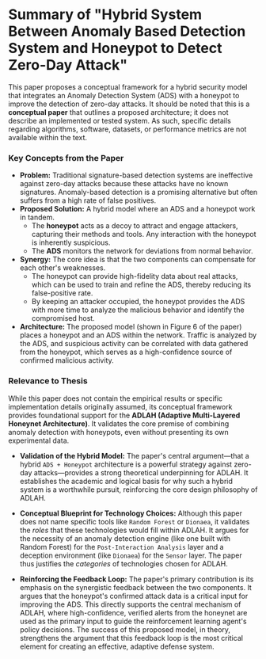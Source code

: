# Summary of "Hybrid System Between Anomaly Based Detection System and Honeypot to Detect Zero-Day Attack"

This paper proposes a conceptual framework for a hybrid security model that integrates an Anomaly Detection System (ADS) with a honeypot to improve the detection of zero-day attacks. It should be noted that this is a **conceptual paper** that outlines a proposed architecture; it does not describe an implemented or tested system. As such, specific details regarding algorithms, software, datasets, or performance metrics are not available within the text.

### Key Concepts from the Paper

*   **Problem:** Traditional signature-based detection systems are ineffective against zero-day attacks because these attacks have no known signatures. Anomaly-based detection is a promising alternative but often suffers from a high rate of false positives.
*   **Proposed Solution:** A hybrid model where an ADS and a honeypot work in tandem.
    *   The **honeypot** acts as a decoy to attract and engage attackers, capturing their methods and tools. Any interaction with the honeypot is inherently suspicious.
    *   The **ADS** monitors the network for deviations from normal behavior.
*   **Synergy:** The core idea is that the two components can compensate for each other's weaknesses.
    *   The honeypot can provide high-fidelity data about real attacks, which can be used to train and refine the ADS, thereby reducing its false-positive rate.
    *   By keeping an attacker occupied, the honeypot provides the ADS with more time to analyze the malicious behavior and identify the compromised host.
*   **Architecture:** The proposed model (shown in Figure 6 of the paper) places a honeypot and an ADS within the network. Traffic is analyzed by the ADS, and suspicious activity can be correlated with data gathered from the honeypot, which serves as a high-confidence source of confirmed malicious activity.

### Relevance to Thesis

While this paper does not contain the empirical results or specific implementation details originally assumed, its conceptual framework provides foundational support for the **ADLAH (Adaptive Multi-Layered Honeynet Architecture)**. It validates the core premise of combining anomaly detection with honeypots, even without presenting its own experimental data.

*   **Validation of the Hybrid Model:** The paper's central argument—that a hybrid `ADS + Honeypot` architecture is a powerful strategy against zero-day attacks—provides a strong theoretical underpinning for ADLAH. It establishes the academic and logical basis for why such a hybrid system is a worthwhile pursuit, reinforcing the core design philosophy of ADLAH.

*   **Conceptual Blueprint for Technology Choices:** Although this paper does not name specific tools like `Random Forest` or `Dionaea`, it validates the *roles* that these technologies would fill within ADLAH. It argues for the necessity of an anomaly detection engine (like one built with Random Forest) for the `Post-Interaction Analysis` layer and a deception environment (like `Dionaea`) for the `Sensor` layer. The paper thus justifies the *categories* of technologies chosen for ADLAH.

*   **Reinforcing the Feedback Loop:** The paper's primary contribution is its emphasis on the synergistic feedback between the two components. It argues that the honeypot's confirmed attack data is a critical input for improving the ADS. This directly supports the central mechanism of ADLAH, where high-confidence, verified alerts from the honeynet are used as the primary input to guide the reinforcement learning agent's policy decisions. The success of this proposed model, in theory, strengthens the argument that this feedback loop is the most critical element for creating an effective, adaptive defense system.